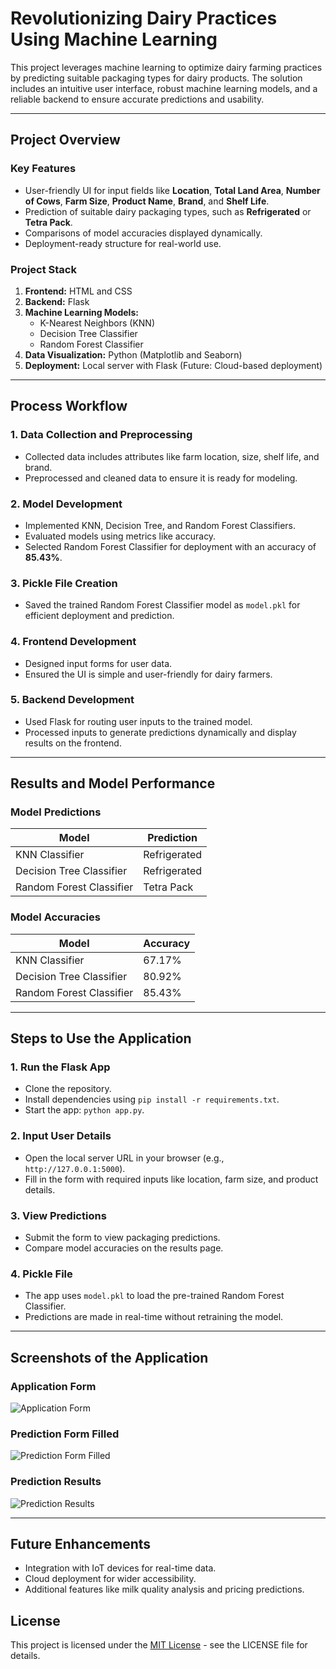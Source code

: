 
# Revolutionizing Dairy Practices Using Machine Learning

This project leverages machine learning to optimize dairy farming practices by predicting suitable packaging types for dairy products. The solution includes an intuitive user interface, robust machine learning models, and a reliable backend to ensure accurate predictions and usability.

---

## Project Overview

### Key Features
- User-friendly UI for input fields like **Location**, **Total Land Area**, **Number of Cows**, **Farm Size**, **Product Name**, **Brand**, and **Shelf Life**.
- Prediction of suitable dairy packaging types, such as **Refrigerated** or **Tetra Pack**.
- Comparisons of model accuracies displayed dynamically.
- Deployment-ready structure for real-world use.

### Project Stack
1. **Frontend:** HTML and CSS
2. **Backend:** Flask
3. **Machine Learning Models:**
   - K-Nearest Neighbors (KNN)
   - Decision Tree Classifier
   - Random Forest Classifier
4. **Data Visualization:** Python (Matplotlib and Seaborn)
5. **Deployment:** Local server with Flask (Future: Cloud-based deployment)

---

## Process Workflow

### 1. **Data Collection and Preprocessing**
   - Collected data includes attributes like farm location, size, shelf life, and brand.
   - Preprocessed and cleaned data to ensure it is ready for modeling.

### 2. **Model Development**
   - Implemented KNN, Decision Tree, and Random Forest Classifiers.
   - Evaluated models using metrics like accuracy.
   - Selected Random Forest Classifier for deployment with an accuracy of **85.43%**.

### 3. **Pickle File Creation**
   - Saved the trained Random Forest Classifier model as `model.pkl` for efficient deployment and prediction.

### 4. **Frontend Development**
   - Designed input forms for user data.
   - Ensured the UI is simple and user-friendly for dairy farmers.

### 5. **Backend Development**
   - Used Flask for routing user inputs to the trained model.
   - Processed inputs to generate predictions dynamically and display results on the frontend.

---

## Results and Model Performance

### Model Predictions
| **Model**                  | **Prediction**   |
|----------------------------|------------------|
| KNN Classifier             | Refrigerated     |
| Decision Tree Classifier   | Refrigerated     |
| Random Forest Classifier   | Tetra Pack       |

### Model Accuracies
| **Model**                  | **Accuracy**     |
|----------------------------|------------------|
| KNN Classifier             | 67.17%           |
| Decision Tree Classifier   | 80.92%           |
| Random Forest Classifier   | 85.43%           |

---

## Steps to Use the Application

### 1. **Run the Flask App**
   - Clone the repository.
   - Install dependencies using `pip install -r requirements.txt`.
   - Start the app: `python app.py`.

### 2. **Input User Details**
   - Open the local server URL in your browser (e.g., `http://127.0.0.1:5000`).
   - Fill in the form with required inputs like location, farm size, and product details.

### 3. **View Predictions**
   - Submit the form to view packaging predictions.
   - Compare model accuracies on the results page.

### 4. **Pickle File**
   - The app uses `model.pkl` to load the pre-trained Random Forest Classifier.
   - Predictions are made in real-time without retraining the model.

---

## Screenshots of the Application

### Application Form
![Application Form](https://github.com/user-attachments/assets/e6c6756b-48ec-4ad8-8d98-8047a6541dfe "Application Form Screenshot")

### Prediction Form Filled
![Prediction Form Filled](https://github.com/user-attachments/assets/722fea97-ed89-4147-8a7c-4cd29ae6f6a7 "Prediction Form Screenshot")

### Prediction Results
![Prediction Results](https://github.com/user-attachments/assets/b62dfa6a-1c03-4c2c-9bb8-07d6f73e61e7 "Prediction Results Screenshot")

---

## Future Enhancements
- Integration with IoT devices for real-time data.
- Cloud deployment for wider accessibility.
- Additional features like milk quality analysis and pricing predictions.

## License

This project is licensed under the [MIT License](LICENSE) - see the LICENSE file for details.

